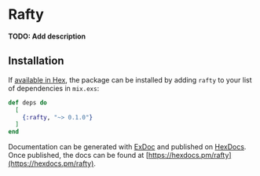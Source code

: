 # Rafty

**TODO: Add description**

## Installation

If [available in Hex](https://hex.pm/docs/publish), the package can be installed
by adding `rafty` to your list of dependencies in `mix.exs`:

```elixir
def deps do
  [
    {:rafty, "~> 0.1.0"}
  ]
end
```

Documentation can be generated with [ExDoc](https://github.com/elixir-lang/ex_doc)
and published on [HexDocs](https://hexdocs.pm). Once published, the docs can
be found at [https://hexdocs.pm/rafty](https://hexdocs.pm/rafty).

